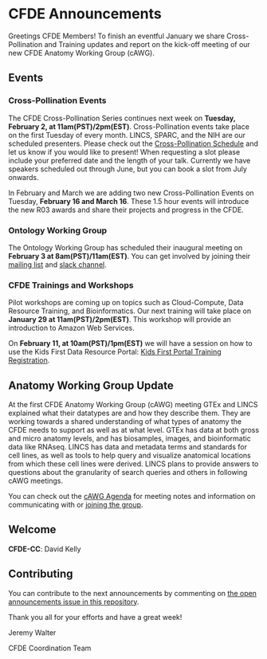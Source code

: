 # CFDE Announcements

Greetings CFDE Members! To finish an eventful January we share Cross-Pollination and Training updates and report on the kick-off meeting of our new CFDE Anatomy Working Group (cAWG).


## Events

### Cross-Pollination Events

The CFDE Cross-Pollination Series continues next week on **Tuesday, February 2, at 11am(PST)/2pm(EST)**. Cross-Pollination events take place on the first Tuesday of every month. LINCS, SPARC, and the NIH are our scheduled presenters. Please check out the [Cross-Pollination Schedule](https://docs.google.com/spreadsheets/d/1hQAeOLkivUZZnwZ_KxfGw3neezMaWbrPk9nnFiKfQGA/edit?usp=sharing) and let us know if you would like to present! When requesting a slot please include your preferred date and the length of your talk. Currently we have speakers scheduled out through June, but you can book a slot from July onwards.

In February and March we are adding two new Cross-Pollination Events on Tuesday, **February 16 and March 16**. These 1.5 hour events will introduce the new R03 awards and share their projects and progress in the CFDE.

### Ontology Working Group 

The Ontology Working Group has scheduled their inaugural meeting on **February 3 at 8am(PST)/11am(EST)**. You can get involved by joining their [mailing list](https://crosspollinationevents.groups.io/g/OntologyWorkingGroup) and [slack channel](https://cfdeworkspace.slack.com/archives/C01GP14DLJX.). 

### CFDE Trainings and Workshops

Pilot workshops are coming up on topics such as Cloud-Compute, Data Resource Training, and Bioinformatics. Our next training will take place on **January 29 at 11am(PST)/2pm(EST)**. This workshop will provide an introduction to Amazon Web Services. 

On **February 11, at 10am(PST)/1pm(EST)** we will have a session on how to use the Kids First Data Resource Portal: [Kids First Portal Training Registration](https://t.co/WSrqKWvqi1?amp=1).

## Anatomy Working Group Update

At the first CFDE Anatomy Working Group (cAWG) meeting GTEx and LINCS explained what their datatypes are and how they describe them. They are working towards a shared understanding of what types of anatomy the CFDE needs to support as well as at what level. GTEx has data at both gross and micro anatomy levels, and has biosamples, images, and bioinformatic data like RNAseq. LINCS has data and metadata terms and standards for cell lines, as well as tools to help query and visualize anatomical locations from which these cell lines were derived. LINCS plans to provide answers to questions about the granularity of search queries and others in following cAWG meetings.

You can check out the [cAWG Agenda](https://docs.google.com/document/d/1K5L9WllqaABbr4MGO21ogDELyvtpVrD31wbvSNhx6ys/edit?usp=sharing) for meeting notes and information on communicating with or [joining the group](https://crosspollinationevents.groups.io/g/AnatomyWorkingGroup).

## Welcome

**CFDE-CC**: David Kelly

## Contributing

You can contribute to the next announcements by commenting on [the open announcements issue in this repository](https://github.com/nih-cfde/announcements/issues?utf8=%E2%9C%93&q=is%3Aissue+is%3Aopen+Announcements).

Thank you all for your efforts and have a great week!

Jeremy Walter

CFDE Coordination Team
